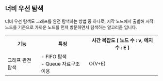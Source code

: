 ## 너비 우선 탐색
너비 우선 탐색도 그래프를 완전 탐색하는 방법 중 하나로, 시작 노드에서 출발해
시작 노드를 기준으로 가까운 노드를 먼저 방문하면서 탐색하는 알고리즘 입니다. 

<table>
    <tr>
        <th>기능</th><th>특징</th><th>시간 복잡도 ( 노드 수 : v, 에지 수 : E )</th>
    </tr>
    <tr>
        <td>그래프 완전 탐색</td><td>- FIFO 탐색 <br> - Queue 자료구조 이용</td><td>O(V+E)</td>
    </tr>
</table>
